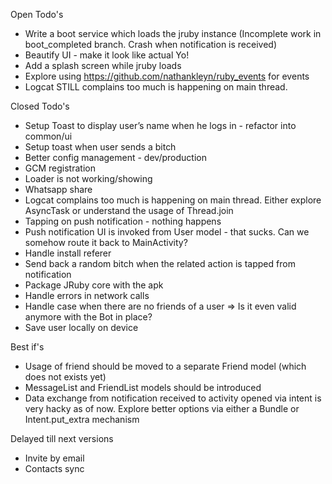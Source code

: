 Open Todo's
* Write a boot service which loads the jruby instance  (Incomplete work in boot_completed branch. Crash when notification is received)
* Beautify UI - make it look like actual Yo!
* Add a splash screen while jruby loads
* Explore using https://github.com/nathankleyn/ruby_events for events
* Logcat STILL complains too much is happening on main thread.


Closed Todo's
* Setup Toast to display user’s name when he logs in - refactor into common/ui
* Setup toast when user sends a bitch
* Better config management - dev/production
* GCM registration
* Loader is not working/showing
* Whatsapp share
* Logcat complains too much is happening on main thread. Either explore AsyncTask or understand the usage of Thread.join
* Tapping on push notification - nothing happens
* Push notification UI is invoked from User model - that sucks. Can we somehow route it back to MainActivity?
* Handle install referer
* Send back a random bitch when the related action is tapped from notification
* Package JRuby core with the apk
* Handle errors in network calls
* Handle case when there are no friends of a user => Is it even valid anymore with the Bot in place?
* Save user locally on device



Best if's
* Usage of friend should be moved to a separate Friend model (which does not exists yet)
* MessageList and FriendList models should be introduced
* Data exchange from notification received to activity opened via intent is very hacky as of now. Explore better options via either a Bundle or Intent.put_extra mechanism



Delayed till next versions
* Invite by email
* Contacts sync



